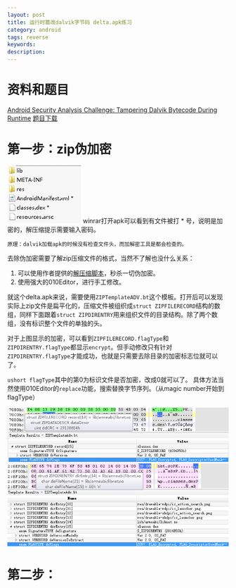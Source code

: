 ```yaml
---
layout: post
title: 运行时篡改dalvik字节码 delta.apk练习
category: android
tags: reverse
keywords: 
description: 
---
```


# 资料和题目

[Android Security Analysis Challenge: Tampering Dalvik Bytecode During Runtime](https://bluebox.com/technical/android-security-analysis-challenge-tampering-dalvik-bytecode-during-runtime/)
[题目下载](https://github.com/blueboxsecurity/DalvikBytecodeTampering/raw/master/delta.apk)

# 第一步：zip伪加密

![图](/public/img/2015-03-13_delta_zip_encrypt.png)
winrar打开apk可以看到有文件被打 * 号，说明是加密的，解压缩提示需要输入密码。

`
原理：dalvik加载apk的时候没有检查文件头，而加解密工具是都会检查的。
`

去除伪加密需要了解zip压缩文件的格式，当然不了解也没什么关系：

1. 可以使用作者提供的[解压缩脚本](https://github.com/blueboxsecurity/DalvikBytecodeTampering/blob/master/unpack.py)，秒杀一切伪加密。
2. 使用强大的010Editor，进行手工修改。

就这个delta.apk来说，需要使用`ZIPTemplateADV.bt`这个模板。打开后可以发现实际上zip文件是扁平化的，压缩文件被组织成`struct ZIPFILERECORD`结构的数组，同样下面跟着`struct ZIPDIRENTRY`用来组织文件的目录结构。除了两个数组，没有标识整个文件的单独的头。

对于上图显示的加密，可以看到`ZIPFILERECORD.flagType`和`ZIPDIRENTRY.flagType`都显示`encrypt`。但手动修改只有针对`ZIPDIRENTRY.flagType`才能成功，也就是只需要去除目录的加密标志位就可以了。

`ushort flagType`其中的第0为标识文件是否加密，改成0就可以了。
具体方法当然使用010Editor的`replace`功能，搜索替换字节序列。（从magic number开始到flagType）

![图](/public/img/2015-03-13_delta_file_encrypt.png)
![图](/public/img/2015-03-13_delta_direntry_encrypt.png)


# 第二步：
